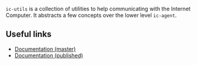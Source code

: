 `ic-utils` is a collection of utilities to help communicating with the
Internet Computer. It abstracts a few concepts over the lower level
`ic-agent`.

## Useful links

- [Documentation (master)](https://agent-rust.netlify.app/ic_utils)
- [Documentation (published)](https://docs.rs/ic_utils)

